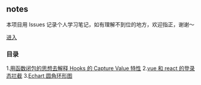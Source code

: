 ## notes

本项目用 Issues 记录个人学习笔记，如有理解不到位的地方，欢迎指正，谢谢～

[进入](https://github.com/Xiaolong96/notes/issues)

### 目录

1.[用函数闭包的思想去解释 Hooks 的 Capture Value 特性](https://github.com/Xiaolong96/notes/issues/1)
2.[vue 和 react 的登录态拦截](https://github.com/Xiaolong96/notes/issues/2)
3.[Echart 圆角环形图](https://github.com/Xiaolong96/notes/issues/3)